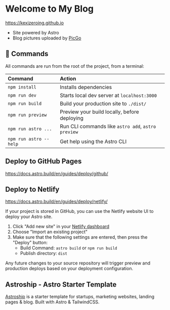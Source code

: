 # Welcome to My Blog
https://kexizeroing.github.io

- Site powered by Astro
- Blog pictures uploaded by [PicGo](https://github.com/Molunerfinn/PicGo)

## 🧞 Commands

All commands are run from the root of the project, from a terminal:

| Command                | Action                                             |
| :--------------------- | :------------------------------------------------- |
| `npm install`          | Installs dependencies                              |
| `npm run dev`          | Starts local dev server at `localhost:3000`        |
| `npm run build`        | Build your production site to `./dist/`            |
| `npm run preview`      | Preview your build locally, before deploying       |
| `npm run astro ...`    | Run CLI commands like `astro add`, `astro preview` |
| `npm run astro --help` | Get help using the Astro CLI                       |


## Deploy to GitHub Pages
https://docs.astro.build/en/guides/deploy/github/

## Deploy to Netlify
https://docs.astro.build/en/guides/deploy/netlify/

If your project is stored in GitHub, you can use the Netlify website UI to deploy your Astro site.
1. Click "Add new site" in your [Netlify dashboard](https://app.netlify.com)
2. Choose "Import an existing project"
3. Make sure that the following settings are entered, then press the "Deploy" button:
   - Build Command: `astro build` or `npm run build`
   - Publish directory: `dist`

Any future changes to your source repository will trigger preview and production deploys based on your deployment configuration.

## Astroship - Astro Starter Template
[Astroship](https://github.com/surjithctly/astroship) is a starter template for startups, marketing websites, landing pages & blog. Built with Astro & TailwindCSS.
